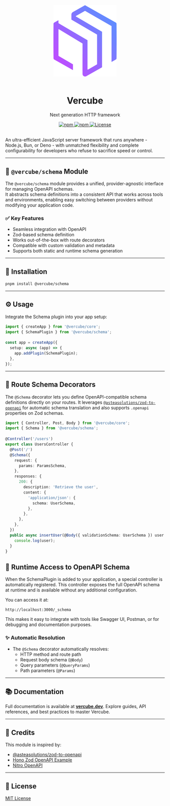 <div align="center">
  <a href="https://vercube.dev/"><img src="https://github.com/OskarLebuda/vue-lazy-hydration/raw/main/.github/assets/logo.png?raw=true" alt="Vite logo" width="200"></a>
  <br>
  <br>

# Vercube

Next generation HTTP framework

  <a href="https://www.npmjs.com/package/@vercube/schema">
    <img src="https://img.shields.io/npm/v/%40vercube%2Fschema?style=for-the-badge&logo=npm&color=%23767eff" alt="npm"/>
  </a>
  <a href="https://www.npmjs.com/package/@vercube/schema">
    <img src="https://img.shields.io/npm/dm/%40vercube%2Fschema?style=for-the-badge&logo=npm&color=%23767eff" alt="npm"/>
  </a>
  <a href="https://github.com/vercube/vercube/blob/main/LICENSE" target="_blank">
    <img src="https://img.shields.io/npm/l/%40vercube%2Fschema?style=for-the-badge&color=%23767eff" alt="License"/>
  </a>
  <br/>
  <br/>
</div>

An ultra-efficient JavaScript server framework that runs anywhere - Node.js, Bun, or Deno - with unmatched flexibility and complete configurability for developers who refuse to sacrifice speed or control.

---

## 🧩 `@vercube/schema` Module

The `@vercube/schema` module provides a unified, provider-agnostic interface for managing OpenAPI schemas.  
It abstracts schema definitions into a consistent API that works across tools and environments, enabling easy switching between providers without modifying your application code.

### ✅ Key Features

- Seamless integration with OpenAPI
- Zod-based schema definition
- Works out-of-the-box with route decorators
- Compatible with custom validation and metadata
- Supports both static and runtime schema generation

---

## 🚀 Installation

```bash
pnpm install @vercube/schema
```

---

## ⚙️ Usage

Integrate the Schema plugin into your app setup:

```ts
import { createApp } from '@vercube/core';
import { SchemaPlugin } from '@vercube/schema';

const app = createApp({
  setup: async (app) => {
    app.addPlugin(SchemaPlugin);
  },
});
```

---

## 🧵 Route Schema Decorators

The `@Schema` decorator lets you define OpenAPI-compatible schema definitions directly on your routes.
It leverages [`@asteasolutions/zod-to-openapi`](https://github.com/asteasolutions/zod-to-openapi) for automatic schema translation and also supports `.openapi` properties on Zod schemas.

```ts
import { Controller, Post, Body } from '@vercube/core';
import { Schema } from '@vercube/schema';

@Controller('/users')
export class UsersController {
  @Post('/')
  @Schema({
    request: {
      params: ParamsSchema,
    },
    responses: {
      200: {
        description: 'Retrieve the user',
        content: {
          'application/json': {
            schema: UserSchema,
          },
        },
      },
    },
  })
  public async insertUser(@Body({ validationSchema: UserSchema }) user: User): Promise<void> {
    console.log(user);
  }
}
```

## 📄 Runtime Access to OpenAPI Schema

When the SchemaPlugin is added to your application, a special controller is automatically registered.
This controller exposes the full OpenAPI schema at runtime and is available without any additional configuration.

You can access it at:

```
http://localhost:3000/_schema
```

This makes it easy to integrate with tools like Swagger UI, Postman, or for debugging and documentation purposes.

### ✨ Automatic Resolution

- The `@Schema` decorator automatically resolves:
  - HTTP method and route path
  - Request body schema (`@Body`)
  - Query parameters (`@QueryParams`)
  - Path parameters (`@Params`)

---

## 📚 Documentation

Full documentation is available at [**vercube.dev**](https://vercube.dev).
Explore guides, API references, and best practices to master Vercube.

---

## 🙌 Credits

This module is inspired by:

- [@asteasolutions/zod-to-openapi](https://github.com/asteasolutions/zod-to-openapi)
- [Hono Zod OpenAPI Example](https://hono.dev/examples/zod-openapi)
- [Nitro OpenAPI](https://nitro.build/config#openapi)

---

## 🪪 License

[MIT License](https://github.com/vercube/vercube/blob/main/LICENSE)

